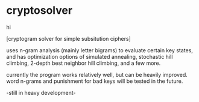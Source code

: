 # cryptosolver
hi

[cryptogram solver for simple subsitution ciphers]

uses n-gram analysis (mainly letter bigrams) to evaluate certain key states, and has optimization options of simulated annealing, stochastic hill climbing, 2-depth best neighbor hill climbing, and a few more. 

currently the program works relatively well, but can be heavily improved. word n-grams and punishment for bad keys will be tested in the future.

-still in heavy development-
